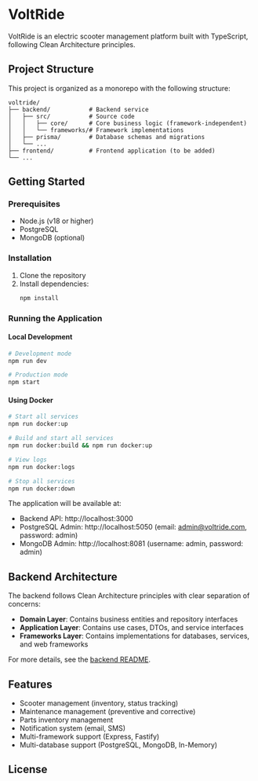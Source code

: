 # VoltRide

VoltRide is an electric scooter management platform built with TypeScript, following Clean Architecture principles.

## Project Structure

This project is organized as a monorepo with the following structure:

```
voltride/
├── backend/           # Backend service
│   ├── src/           # Source code
│   │   ├── core/      # Core business logic (framework-independent)
│   │   └── frameworks/# Framework implementations
│   ├── prisma/        # Database schemas and migrations
│   └── ...
├── frontend/          # Frontend application (to be added)
└── ...
```

## Getting Started

### Prerequisites

- Node.js (v18 or higher)
- PostgreSQL
- MongoDB (optional)

### Installation

1. Clone the repository
2. Install dependencies:
   ```bash
   npm install
   ```

### Running the Application

#### Local Development

```bash
# Development mode
npm run dev

# Production mode
npm start
```

#### Using Docker

```bash
# Start all services
npm run docker:up

# Build and start all services
npm run docker:build && npm run docker:up

# View logs
npm run docker:logs

# Stop all services
npm run docker:down
```

The application will be available at:
- Backend API: http://localhost:3000
- PostgreSQL Admin: http://localhost:5050 (email: admin@voltride.com, password: admin)
- MongoDB Admin: http://localhost:8081 (username: admin, password: admin)

## Backend Architecture

The backend follows Clean Architecture principles with clear separation of concerns:

- **Domain Layer**: Contains business entities and repository interfaces
- **Application Layer**: Contains use cases, DTOs, and service interfaces
- **Frameworks Layer**: Contains implementations for databases, services, and web frameworks

For more details, see the [backend README](./backend/README.md).

## Features

- Scooter management (inventory, status tracking)
- Maintenance management (preventive and corrective)
- Parts inventory management
- Notification system (email, SMS)
- Multi-framework support (Express, Fastify)
- Multi-database support (PostgreSQL, MongoDB, In-Memory)

## License

